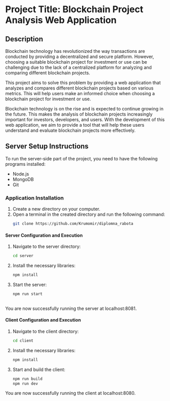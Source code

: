 # Project Title: Blockchain Project Analysis Web Application

## Description
Blockchain technology has revolutionized the way transactions are conducted by providing a decentralized and secure platform. However, choosing a suitable blockchain project for investment or use can be challenging due to the lack of a centralized platform for analyzing and comparing different blockchain projects.

This project aims to solve this problem by providing a web application that analyzes and compares different blockchain projects based on various metrics. This will help users make an informed choice when choosing a blockchain project for investment or use.

Blockchain technology is on the rise and is expected to continue growing in the future. This makes the analysis of blockchain projects increasingly important for investors, developers, and users. With the development of this web application, we aim to provide a tool that will help these users understand and evaluate blockchain projects more effectively.

## Server Setup Instructions

To run the server-side part of the project, you need to have the following programs installed:
- Node.js
- MongoDB
- Git

### Application Installation
1. Create a new directory on your computer.
2. Open a terminal in the created directory and run the following command:
   ```sh
   git clone https://github.com/Krumomir/diplomna_rabota

#### Server Configuration and Execution
1. Navigate to the server directory:
   ```sh
   cd server
2. Install the necessary libraries:
   ```sh
   npm install
3. Start the server:
   ```sh
   npm run start
 
 You are now successfully running the server at localhost:8081.

#### Client Configuration and Execution
1. Navigate to the client directory:
   ```sh
   cd client
2. Install the necessary libraries:
   ```sh
   npm install
3. Start and build the client:
   ```sh
   npm run build
   npm run dev

 You are now successfully running the client at localhost:8080.
